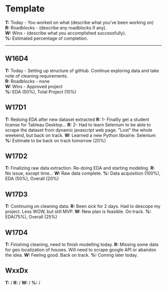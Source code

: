 # Template

**T:** Today - You worked on what (describe what you've been working on)\
**R:** Roadblocks -  (describe any roadblocks if any).\
**W:** Wins - (describe what you accomplished successfully).\
**%:** Estimated percentage of completion.
* * * 

## W16D4
**T:** Today - Setting up structure of gitHub. Continue exploring data and take note of cleaning requirements.\
**R:** Roadblocks -  none\
**W:** Wins - Approved project\
**%:** EDA (50%), Total Project (10%)

## W17D1
**T:** Redoing EDA after new dataset extracted
**R:** 1- Finallly get a student license for Tableau Desktop...
**R:** 2- Had to learn Selenium to be able to scrape the dataset from dynamic javascript web page. "Lost" the whole weekend, but back on track.
**W:** Learned a new Python librairie: Selenium
**%:** Estimate to be back on track tomorrow (20%)

## W17D2
**T:** Finalizing raw data extraction. Re-doing EDA and starting modeling.
**R:** No issue, except time...
**W:** Raw data complete.
**%:** Data acquisition (100%), EDA (50%), Overall (20%)

## W17D3
**T:** Continuing on cleaning data.
**R:** Been sick for 2 days. Had to descope my project. Less WOW, but still MVP.
**W:** New plan is feasible. On track.
**%:** EDA(75%), Overall (25%)

## W17D4
**T:** Finishing cleaning, need to finish modelling today.
**R:** Missing some data for geo localization of houses. Will need to scrape google API or abandon the idea.
**W:** Feeling good. Back on track.
**%:** Coming later today.
## WxxDx

**T:** /
**R:** /
**W:** /
**%:** /
